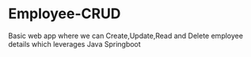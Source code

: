 # Employee-CRUD
 Basic web app where we can Create,Update,Read and Delete employee details which leverages Java Springboot
